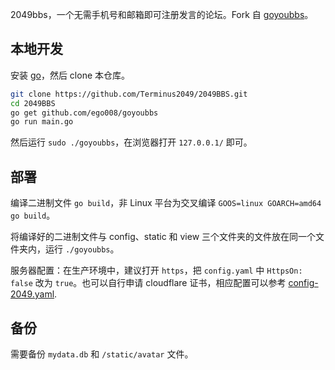 2049bbs，一个无需手机号和邮箱即可注册发言的论坛。Fork 自 [goyoubbs](https://github.com/ego008/goyoubbs)。

## 本地开发

安装 [go](https://golang.org/dl/)，然后 clone 本仓库。

```bash
git clone https://github.com/Terminus2049/2049BBS.git
cd 2049BBS
go get github.com/ego008/goyoubbs
go run main.go
```

然后运行 `sudo ./goyoubbs`，在浏览器打开 `127.0.0.1/` 即可。

## 部署

编译二进制文件 `go build`，非 Linux 平台为交叉编译 `GOOS=linux GOARCH=amd64 go build`。

将编译好的二进制文件与 config、static 和 view 三个文件夹的文件放在同一个文件夹内，运行 `./goyoubbs`。

服务器配置：在生产环境中，建议打开 `https`，把 `config.yaml` 中 `HttpsOn: false` 改为 `true`。也可以自行申请 cloudflare 证书，相应配置可以参考 [config-2049.yaml](https://github.com/Terminus2049/2049BBS/blob/master/config/config-2049.yaml).

## 备份

需要备份 `mydata.db` 和 `/static/avatar` 文件。
